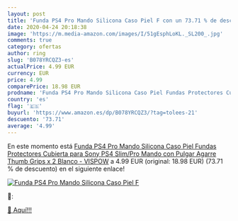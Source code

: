 ```yaml
---
layout: post
title: 'Funda PS4 Pro Mando Silicona Caso Piel F con un 73.71 % de descuento'
date: 2020-04-24 20:18:38
image: 'https://m.media-amazon.com/images/I/51gEsphLoKL._SL200_.jpg'
comments: true
category: ofertas
author: ring
slug: 'B078YRCQZ3-es'
actualPrice: 4.99 EUR
currency: EUR
price: 4.99
comparePrice: 18.98 EUR
prodname: 'Funda PS4 Pro Mando Silicona Caso Piel Fundas Protectores Cubierta para Sony PS4 Slim/Pro Mando con Pulgar Agarre Thumb Grips x 2  Blanco  - VISPOW'
country: 'es'
flag: '🇪🇸'
buyurl: 'https://www.amazon.es/dp/B078YRCQZ3/?tag=tolees-21'
descuento: '73.71'
average: '4.99'
---
```


En este momento está [Funda PS4 Pro Mando Silicona Caso Piel Fundas Protectores Cubierta para Sony PS4 Slim/Pro Mando con Pulgar Agarre Thumb Grips x 2  Blanco  - VISPOW](https://www.amazon.es/dp/B078YRCQZ3/?tag=tolees-21) a 4.99 EUR (original: 18.98 EUR) (73.71 %  de descuento) en el siguiente enlace!

[![Funda PS4 Pro Mando Silicona Caso Piel F](https://m.media-amazon.com/images/I/51gEsphLoKL._SL200_.jpg)](https://www.amazon.es/dp/B078YRCQZ3/?tag=tolees-21)

🔎:


[🛒 Aquí!!!](https://www.amazon.es/dp/B078YRCQZ3/?tag=tolees-21)
